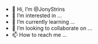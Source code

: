 - 👋 Hi, I’m @JonyStrins
- 👀 I’m interested in ...
- 🌱 I’m currently learning ...
- 💞️ I’m looking to collaborate on ...
- 📫 How to reach me ...

<!---
JonyStrins/JonyStrins is a ✨ special ✨ repository because its `README.md` (this file) appears on your GitHub profile.
You can click the Preview link to take a look at your changes.
--->
